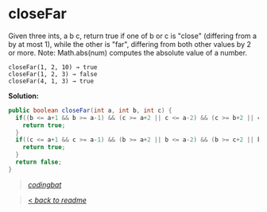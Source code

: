 # closeFar

Given three ints, a b c, return true if one of b or c is "close" (differing from a by at most 1), while the other is "far", differing from both other values by 2 or more. Note: Math.abs(num) computes the absolute value of a number.

```
closeFar(1, 2, 10) → true
closeFar(1, 2, 3) → false
closeFar(4, 1, 3) → true
```

**Solution:**

```java
public boolean closeFar(int a, int b, int c) {
  if((b <= a+1 && b >= a-1) && (c >= a+2 || c <= a-2) && (c >= b+2 || c <= b-2)){
    return true;
  }
  if((c <= a+1 && c >= a-1) && (b >= a+2 || b <= a-2) && (b >= c+2 || b <= c-2)){
    return true;
  }
  return false;
}
```

> _[codingbat](http://codingbat.com/prob/p138990)_

> [< _back to readme_](/README.md)